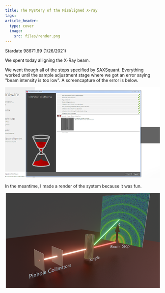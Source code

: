 ```yaml
---
title: The Mystery of the Misaligned X-ray
tags: 
article_header:
  type: cover
  image:
    src: files/render.png
---
```



Stardate 98671.69 (1/26/2021)

We spent today alligning the X-Ray beam. 

We went though all of the steps specified by SAXSquant. Everything worked until the sample adjustment stage where we got an error saying "beam intensity is too low". A screencapture of the error is below. 

![SAXS render](/files/intensity_error.png)

In the meantime, I made a render of the system because it was fun. 

![SAXS render](/files/render.png)
